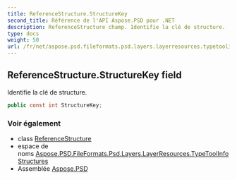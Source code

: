 ```yaml
---
title: ReferenceStructure.StructureKey
second_title: Référence de l'API Aspose.PSD pour .NET
description: ReferenceStructure champ. Identifie la clé de structure.
type: docs
weight: 50
url: /fr/net/aspose.psd.fileformats.psd.layers.layerresources.typetoolinfostructures/referencestructure/structurekey/
---
```

## ReferenceStructure.StructureKey field

Identifie la clé de structure.

```csharp
public const int StructureKey;
```

### Voir également

* class [ReferenceStructure](../)
* espace de noms [Aspose.PSD.FileFormats.Psd.Layers.LayerResources.TypeToolInfoStructures](../../referencestructure/)
* Assemblée [Aspose.PSD](../../../)


